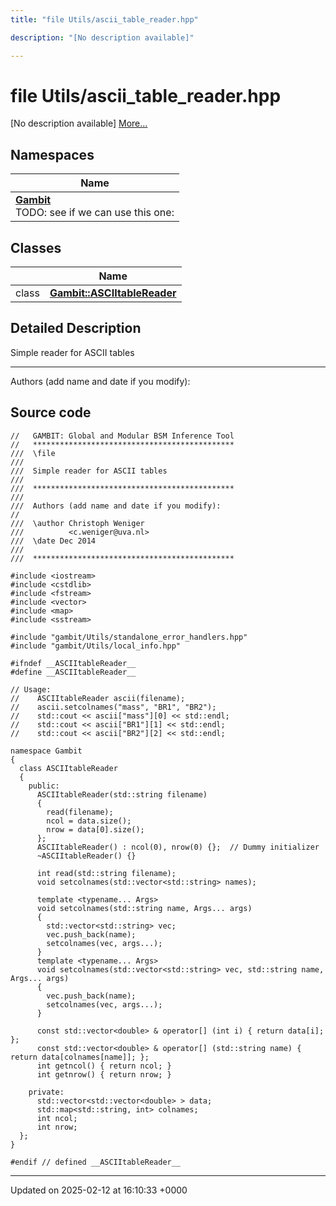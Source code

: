 ```yaml
---
title: "file Utils/ascii_table_reader.hpp"

description: "[No description available]"

---
```


# file Utils/ascii_table_reader.hpp

[No description available] [More...](#detailed-description)

## Namespaces

| Name           |
| -------------- |
| **[Gambit](/documentation/code/namespaces/namespacegambit/)** <br>TODO: see if we can use this one:  |

## Classes

|                | Name           |
| -------------- | -------------- |
| class | **[Gambit::ASCIItableReader](/documentation/code/classes/classgambit_1_1asciitablereader/)**  |

## Detailed Description


Simple reader for ASCII tables



------------------

Authors (add name and date if you modify): 




## Source code

```
//   GAMBIT: Global and Modular BSM Inference Tool
//   *********************************************
///  \file
///
///  Simple reader for ASCII tables
///
///  *********************************************
///
///  Authors (add name and date if you modify):
//
///  \author Christoph Weniger
///          <c.weniger@uva.nl>
///  \date Dec 2014
///
///  *********************************************

#include <iostream>
#include <cstdlib>
#include <fstream>
#include <vector>
#include <map>
#include <sstream>

#include "gambit/Utils/standalone_error_handlers.hpp"
#include "gambit/Utils/local_info.hpp"

#ifndef __ASCIItableReader__
#define __ASCIItableReader__

// Usage:
//    ASCIItableReader ascii(filename);
//    ascii.setcolnames("mass", "BR1", "BR2");
//    std::cout << ascii["mass"][0] << std::endl;
//    std::cout << ascii["BR1"][1] << std::endl;
//    std::cout << ascii["BR2"][2] << std::endl;

namespace Gambit
{
  class ASCIItableReader
  {
    public:
      ASCIItableReader(std::string filename)
      {
        read(filename);
        ncol = data.size();
        nrow = data[0].size();
      };
      ASCIItableReader() : ncol(0), nrow(0) {};  // Dummy initializer
      ~ASCIItableReader() {}

      int read(std::string filename);
      void setcolnames(std::vector<std::string> names);

      template <typename... Args>
      void setcolnames(std::string name, Args... args)
      {
        std::vector<std::string> vec;
        vec.push_back(name);
        setcolnames(vec, args...);
      }
      template <typename... Args>
      void setcolnames(std::vector<std::string> vec, std::string name, Args... args)
      {
        vec.push_back(name);
        setcolnames(vec, args...);
      }

      const std::vector<double> & operator[] (int i) { return data[i]; };
      const std::vector<double> & operator[] (std::string name) { return data[colnames[name]]; };
      int getncol() { return ncol; }
      int getnrow() { return nrow; }

    private:
      std::vector<std::vector<double> > data;
      std::map<std::string, int> colnames;
      int ncol;
      int nrow;
  };
}

#endif // defined __ASCIItableReader__
```


-------------------------------

Updated on 2025-02-12 at 16:10:33 +0000
